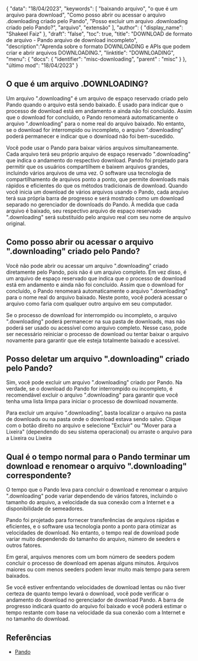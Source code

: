 {
"data": "18/04/2023",
  "keywords": [
"baixando arquivo",
"o que é um arquivo para download",
"Como posso abrir ou acessar o arquivo .downloading criado pelo Pando",
"Posso excluir um arquivo .downloading criado pelo Pando?",
"arquivo",
"extensão"
],
  "author": {
"display_name": "Shakeel Faiz"
},
"draft": "false",
"toc": true,
"title": "DOWNLOAD de formato de arquivo - Pando arquivo de download incompleto",
  "description":"Aprenda sobre o formato DOWNLOADING e APIs que podem criar e abrir arquivos DOWNLOADING.",
"linktitle": "DOWNLOADING",
  "menu": {
    "docs": {
      "identifier": "misc-downloading",
"parent" : "misc"
}
},
"último mod": "18/04/2023"
}

## O que é um arquivo .DOWNLOADING?

Um arquivo ".downloading" é um arquivo de espaço reservado criado pelo Pando quando o arquivo está sendo baixado. É usado para indicar que o processo de download está em andamento e ainda não foi concluído. Assim que o download for concluído, o Pando renomeará automaticamente o arquivo ".downloading" para o nome real do arquivo baixado. No entanto, se o download for interrompido ou incompleto, o arquivo “.downloading” poderá permanecer e indicar que o download não foi bem-sucedido.

Você pode usar o Pando para baixar vários arquivos simultaneamente. Cada arquivo terá seu próprio arquivo de espaço reservado ".downloading" que indica o andamento do respectivo download. Pando foi projetado para permitir que os usuários compartilhem e baixem arquivos grandes, incluindo vários arquivos de uma vez. O software usa tecnologia de compartilhamento de arquivos ponto a ponto, que permite downloads mais rápidos e eficientes do que os métodos tradicionais de download. Quando você inicia um download de vários arquivos usando o Pando, cada arquivo terá sua própria barra de progresso e será mostrado como um download separado no gerenciador de downloads do Pando. À medida que cada arquivo é baixado, seu respectivo arquivo de espaço reservado ".downloading" será substituído pelo arquivo real com seu nome de arquivo original.

## Como posso abrir ou acessar o arquivo ".downloading" criado pelo Pando?

Você não pode abrir ou acessar um arquivo ".downloading" criado diretamente pelo Pando, pois não é um arquivo completo. Em vez disso, é um arquivo de espaço reservado que indica que o processo de download está em andamento e ainda não foi concluído. Assim que o download for concluído, o Pando renomeará automaticamente o arquivo ".downloading" para o nome real do arquivo baixado. Neste ponto, você poderá acessar o arquivo como faria com qualquer outro arquivo em seu computador.

Se o processo de download for interrompido ou incompleto, o arquivo ".downloading" poderá permanecer na sua pasta de downloads, mas não poderá ser usado ou acessível como arquivo completo. Nesse caso, pode ser necessário reiniciar o processo de download ou tentar baixar o arquivo novamente para garantir que ele esteja totalmente baixado e acessível.

## Posso deletar um arquivo ".downloading" criado pelo Pando?

Sim, você pode excluir um arquivo ".downloading" criado por Pando. Na verdade, se o download do Pando for interrompido ou incompleto, é recomendável excluir o arquivo ".downloading" para garantir que você tenha uma lista limpa para iniciar o processo de download novamente.

Para excluir um arquivo “.downloading”, basta localizar o arquivo na pasta de downloads ou na pasta onde o download estava sendo salvo. Clique com o botão direito no arquivo e selecione "Excluir" ou "Mover para a Lixeira" (dependendo do seu sistema operacional) ou arraste o arquivo para a Lixeira ou Lixeira

## Qual é o tempo normal para o Pando terminar um download e renomear o arquivo ".downloading" correspondente?

O tempo que o Pando leva para concluir o download e renomear o arquivo ".downloading" pode variar dependendo de vários fatores, incluindo o tamanho do arquivo, a velocidade da sua conexão com a Internet e a disponibilidade de semeadores.

Pando foi projetado para fornecer transferências de arquivos rápidas e eficientes, e o software usa tecnologia ponto a ponto para otimizar as velocidades de download. No entanto, o tempo real de download pode variar muito dependendo do tamanho do arquivo, número de seeders e outros fatores.

Em geral, arquivos menores com um bom número de seeders podem concluir o processo de download em apenas alguns minutos. Arquivos maiores ou com menos seeders podem levar muito mais tempo para serem baixados.

Se você estiver enfrentando velocidades de download lentas ou não tiver certeza de quanto tempo levará o download, você pode verificar o andamento do download no gerenciador de download Pando. A barra de progresso indicará quanto do arquivo foi baixado e você poderá estimar o tempo restante com base na velocidade da sua conexão com a Internet e no tamanho do download.

## Referências
* [Pando](https://download.cnet.com/Pando/3000-2196_4-10546621.html)


